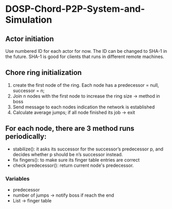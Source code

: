 # DOSP-Chord-P2P-System-and-Simulation

## Actor initiation
Use numbered ID for each actor for now. The ID can be changed to SHA-1 in the future. SHA-1 is good for clients that runs in different remote machines.

## Chore ring initialization
1. create the first node of the ring. Each node has a predecessor = null, successor = n;
2. Join n nodes with the first node to increase the ring size -> method in boss
3. Send message to each nodes indication the network is established
4. Calculate average jumps; if all node finished its job -> exit


## For each node, there are 3 method runs periodically:
* stabilize(): it asks its successor for the successor’s predecessor p, and decides whether p should be n’s successor instead.
* fix fingers(): to make sure its finger table entries are correct
* check predecessor(): return current node's predecessor.

### Variables
* predecessor
* number of jumps -> notify boss if reach the end
* List -> finger table
